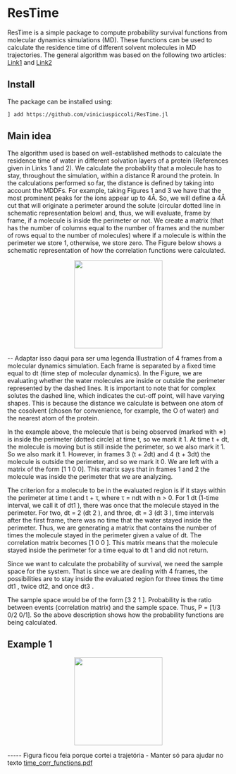 # ResTime

ResTime is a simple package to compute probability survival functions from molecular dynamics simulations (MD). These functions can be used to calculate the residence time of different solvent molecules in  MD trajectories. The general algorithm was based on the following two articles: [Link1](https://www.ncbi.nlm.nih.gov/pmc/articles/PMC1301175/) and [Link2](https://onlinelibrary.wiley.com/doi/abs/10.1002/jcc.540141116)


## Install
The package can be installed using:
```
] add https://github.com/viniciuspiccoli/ResTime.jl
```

## Main idea


The algorithm used is based on well-established methods to calculate the residence time of water in different solvation layers of a protein (References given in Links 1 and 2). We calculate the probability that a molecule has to stay, throughout the simulation, within a distance R around the protein. In the calculations performed so far, the distance is defined by taking into account the MDDFs. For example, taking Figures 1 and 3 we have that the most prominent peaks for the ions appear up to 4Å. So, we will define a 4Å cut that will originate a perimeter around the solute (circular dotted line in schematic representation below) and, thus, we will evaluate, frame by frame, if a molecule is inside the perimeter or not. We create a matrix (that has the number of columns equal to the number of frames and the number of rows equal to the number of molecules) where if a molecule is within the perimeter we store 1, otherwise, we store zero. The Figure below shows a schematic representation of how the correlation functions were calculated.



<p align=center>
<img height=200px src= https://user-images.githubusercontent.com/42824876/126248112-a8a7edb9-07d5-4a5e-997d-2818da7e0790.png>
</p>	


-- Adaptar isso daqui para ser uma legenda
Illustration of 4 frames from a molecular dynamics simulation. Each frame is separated by a fixed time equal to dt (time step of molecular dynamics). In the Figure, we are evaluating whether the water molecules are inside or outside the perimeter represented by the dashed lines. It is important to note that for complex solutes the dashed line, which indicates the cut-off point, will have varying shapes. This is because the distance we calculate is between one atom of the cosolvent (chosen for convenience, for example, the O of water) and the nearest atom of the protein.


In the example above, the molecule that is being observed (marked with ∗) is inside the perimeter (dotted circle) at time t, so we mark it 1. At time t + dt, the molecule is moving but is still inside the perimeter, so we also mark it 1. So we also mark it 1. However, in frames 3 (t + 2dt) and 4 (t + 3dt) the molecule is outside the perimeter, and so we mark it 0. We are left with a matrix of the form [1 1 0 0]. This matrix says that in frames 1 and 2 the molecule was inside the perimeter that we are analyzing.

The criterion for a molecule to be in the evaluated region is if it stays within the perimeter at time t and t + τ, where τ = ndt with n > 0. For 1 dt (1-time interval, we call it of dt1 ), there was once that the molecule stayed in the perimeter. For two, dt = 2 (dt 2 ), and three, dt = 3 (dt 3 ), time intervals after the first frame, there was no time that the water stayed inside the perimeter. Thus, we are generating a matrix that contains the number of times the molecule stayed in the perimeter given a value of dt. The correlation matrix becomes [1 0 0 ]. This matrix means that the molecule stayed inside the perimeter for a time equal to dt 1 and did not return.

Since we want to calculate the probability of survival, we need the sample space for the system. That is since we are dealing with 4 frames, the possibilities are to stay inside the evaluated region for three times the time dt1 , twice dt2, and once dt3 .

The sample space would be of the form [3 2 1 ]. Probability is the ratio between events (correlation matrix) and the sample space. Thus, P = [1/3 0/2 0/1]. So the above description shows how the probability functions are being calculated. 


## Example 1
<p align=center>
<img height=200px src= https://user-images.githubusercontent.com/42824876/126917146-53f14007-e568-4584-9bae-d627ef0862a6.png>
</p>	



----- Figura ficou feia porque cortei a trajetória - Manter só para ajudar no texto
[time_corr_functions.pdf](https://github.com/viniciuspiccoli/ResTime.jl/files/6874720/time_corr_functions.pdf)




